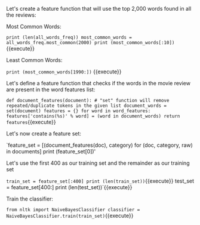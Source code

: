 
Let's create a feature function that will use the top 2,000 words found in all the reviews:

Most Common Words:

`print (len(all_words_freq))
most_common_words = all_words_freq.most_common(2000)
print (most_common_words[:10])` {{execute}}

Least Common Words:

`print (most_common_words[1990:])` {{execute}}

Let's define a feature function that checks if the words in the movie review are present in
the word features list:

`def document_features(document):
    # "set" function will remove repeated/duplicate tokens in the given list
    document_words = set(document)
    features = {}
    for word in word_features:
        features['contains(%s)' % word] = (word in document_words)
    return features`{{execute}}
    
Let's now create a feature set:

`feature_set = [(document_features(doc), category) for (doc, category, raw) in documents]
print (feature_set[0])'

Let's use the first 400 as our training set and the remainder as our training set

`train_set = feature_set[:400]
print (len(train_set))`{{execute}}
test_set = feature_set[400:]
print (len(test_set))`{{execute}}

Train the classifier:

`from nltk import NaiveBayesClassifier
classifier = NaiveBayesClassifier.train(train_set)`{{execute}}




